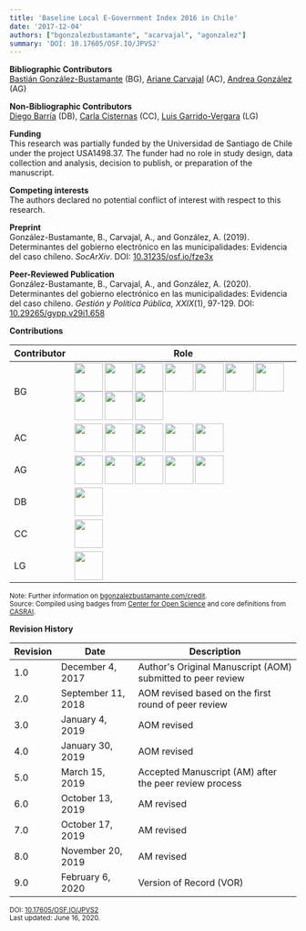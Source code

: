 ```yaml
---
title: 'Baseline Local E-Government Index 2016 in Chile'
date: '2017-12-04'
authors: ["bgonzalezbustamante", "acarvajal", "agonzalez"]
summary: 'DOI: 10.17605/OSF.IO/JPVS2'
---
```


**Bibliographic Contributors** <br />
[Bastián González-Bustamante](../../) (BG), [Ariane Carvajal](../../authors/acarvajal) (AC), [Andrea González](../../authors/agonzalez) (AG)

**Non-Bibliographic Contributors** <br />
[Diego Barría](../../authors/dbarria) (DB), [Carla Cisternas](../../authors/ccisternas) (CC), [Luis Garrido-Vergara](../../authors/lgarridovergara) (LG)

**Funding** <br />
This research was partially funded by the Universidad de Santiago de Chile under the project USA1498.37. The funder had no role in study design, data collection and analysis, decision to publish, or preparation of the manuscript.

**Competing interests** <br />
The authors declared no potential conflict of interest with respect to this research.

**Preprint** <br />
González-Bustamante, B., Carvajal, A., and González, A. (2019). Determinantes del gobierno electrónico en las municipalidades: Evidencia del caso chileno. *SocArXiv*. DOI: [10.31235/osf.io/fze3x](http://doi.org/10.31235/osf.io/fze3x)

**Peer-Reviewed Publication** <br />
González-Bustamante, B., Carvajal, A., and González, A. (2020). Determinantes del gobierno electrónico en las municipalidades: Evidencia del caso chileno. *Gestión y Política Pública, XXIX*(1), 97-129. DOI: [10.29265/gypp.v29i1.658](https://doi.org/10.29265/gypp.v29i1.658) <br />

**Contributions** 

| Contributor | Role |
|---|---|
| BG | [<img src="../conceptualization.png" align="left" width="50" />](../conceptualization.png) [<img src="../formal_analysis.png" align="left" width="50" />](../formal_analysis.png) [<img src="../methodology.png" align="left" width="50" />](../methodology.png) [<img src="../project_administration.png" align="left" width="50" />](../project_administration.png) [<img src="../resources.png" align="left" width="50" />](../resources.png) [<img src="../computation.png" align="left" width="50" />](../computation.png) [<img src="../supervision.png" align="left" width="50" />](../supervision.png) [<img src="../data_visualization.png" align="left" width="50" />](../data_visualization.png) [<img src="../writing_initial_draft.png" align="left" width="50" />](../writing_initial_draft.png) [<img src="../writing_review.png" align="left" width="50" />](../writing_review.png) |
| AC | [<img src="../data_curation.png" align="left" width="50" />](../data_curation.png) [<img src="../investigation.png" align="left" width="50" />](../investigation.png) [<img src="../resources.png" align="left" width="50" />](../resources.png) [<img src="../writing_initial_draft.png" align="left" width="50" />](../writing_initial_draft.png) [<img src="../writing_review.png" align="left" width="50" />](../writing_review.png) |
| AG | [<img src="../data_curation.png" align="left" width="50" />](../data_curation.png) [<img src="../investigation.png" align="left" width="50" />](../investigation.png) [<img src="../resources.png" align="left" width="50" />](../resources.png) [<img src="../writing_initial_draft.png" align="left" width="50" />](../writing_initial_draft.png) [<img src="../writing_review.png" align="left" width="50" />](../writing_review.png) |
| DB | [<img src="../funding_acquisition.png" align="left" width="50" />](../funding_acquisition.png) |
| CC | [<img src="../writing_review.png" align="left" width="50" />](../writing_review.png) |
| LG | [<img src="../writing_review.png" align="left" width="50" />](../writing_review.png) |

<small>Note: Further information on [bgonzalezbustamante.com/credit](../).</small><br />
<small>Source: Compiled using badges from [Center for Open Science](https://github.com/CenterForOpenScience/open_research_badges) and core definitions from [CASRAI](https://casrai.org/credit/).</small><br />

**Revision History**

| Revision | Date | Description |
|---|---|---|
| 1.0 | December 4, 2017 | Author's Original Manuscript (AOM) submitted to peer review |
| 2.0 | September 11, 2018 | AOM revised based on the first round of peer review |
| 3.0 | January 4, 2019 | AOM revised |
| 4.0 | January 30, 2019 | AOM revised |
| 5.0 | March 15, 2019 | Accepted Manuscript (AM) after the peer review process |
| 6.0 | October 13, 2019 | AM revised |
| 7.0 | October 17, 2019 | AM revised |
| 8.0 | November 20, 2019 | AM revised |
| 9.0 | February 6, 2020 | Version of Record (VOR) |

<small>DOI: [10.17605/OSF.IO/JPVS2](http://doi.org/10.17605/OSF.IO/JPVS2)</small><br />
<small>Last updated: June 16, 2020.</small>
